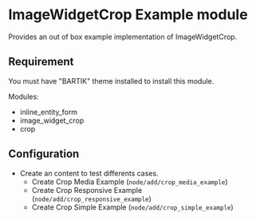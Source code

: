 ImageWidgetCrop Example module
==============================

Provides an out of box example implementation of ImageWidgetCrop.

Requirement
-----------
You must have "BARTIK" theme installed to install this module.

Modules:

* inline_entity_form
* image_widget_crop
* crop

Configuration
-------------

* Create an content to test differents cases.
    * Create Crop Media Example (`node/add/crop_media_example`)
    * Create Crop Responsive Example (`node/add/crop_responsive_example`)
    * Create Crop Simple Example (`node/add/crop_simple_example`)
